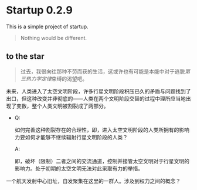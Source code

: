 # Startup 0.2.9

This is a simple project of startup.

> Nothing would be different.

## to the star

> 过去，我很向往那种不劳而获的生活，这或许也有可能是本能中对于逃脱<i>第三热力学定律</i>束缚的渴望吧。

未来，人类进入了太空文明阶段，许多行星文明阶段积压已久的矛盾与问题找到了出口，但这种改变并非彻底的——人类在两个文明阶段交替的过程中理所应当地出现了变数，整个人类文明被割裂成了两部分。

* Q:

  如何完善这种割裂存在的合理性，即，进入太空文明阶段的人类所拥有的影响力要如何才能够不继续辐射行星文明阶段的人类？

  A:

  即，破坏（限制）二者之间的交流通道，控制并接管太空文明对于行星文明的影响力。处于初期的太空文明无法对此采取有力的举措。

一个航天发射中心旧址，自发聚集在这里的一群人。涉及到权力之间的概念？
